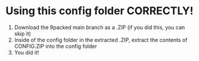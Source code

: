 # Using this config folder CORRECTLY!
1. Download the 9packed main branch as a .ZIP (if you did this, you can skip it)
2. Inside of the config folder in the extracted .ZIP, extract the contents of CONFIG.ZIP into the config folder
3. You did it!
